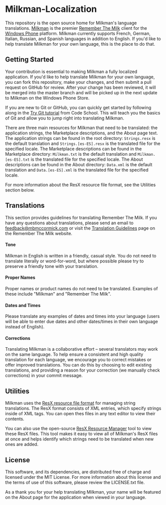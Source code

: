 Milkman-Localization
====================

This repository is the open source home for Milkman's language translations. [Milkman](http://www.windowsphone.com/en-us/store/app/milkman/2d14a2ea-9445-4d46-b385-8b2e45f7f6d8) is the premier [Remember The Milk](http://www.rememberthemilk.com/) client for the [Windows Phone](http://www.windowsphone.com/) platform. Milkman currently supports French, German, Italian, Russian, and Spanish languages in addition to English. If you'd like to help translate Milkman for your own language, this is the place to do that.


Getting Started
---------------

Your contribution is essential to making Milkman a fully localized application. If you'd like to help translate Milkman for your own language, you can fork this repository, make your changes, and then submit a pull request on GitHub for review. After your change has been reviewed, it will be merged into the master branch and will be picked up in the next update to Milkman on the Windows Phone Store.

If you are new to Git or GitHub, you can quickly get started by following along in the [Try Git tutorial](http://try.github.io/) from Code School. This will teach you the basics of Git and allow you to jump right into translating Milkman.

There are three main resources for Milkman that need to be translated: the application strings, the Marketplace descriptions, and the About page text. The application strings can be found in the root directory: `Strings.resx` is the default translation and `Strings.[es-ES].resx` is the translated file for the specified locale. The Marketplace descriptions can be found in the Marketplace directory: `Milkman.txt` is the default translation and `Milkman.[es-ES].txt` is the translated file for the specified locale. The About descriptions can be found in the About directory: `Data.xml` is the default translation and `Data.[es-ES].xml` is the translated file for the specified locale.

For more information about the ResX resource file format, see the Utilities section below.


Translations
------------

This section provides guidelines for translating Remember The Milk. If you have any questions about translations, please send an email to feedback@mbmccormick.com or visit the [Translation Guidelines](https://www.rememberthemilk.com/services/translate/guidelines.rtm) page on the Remember The Milk website.

#### Tone
Milkman in English is written in a friendly, casual style. You do not need to translate literally or word-for-word, but where possible please try to preserve a friendly tone with your translation.

#### Proper Names
Proper names or product names do not need to be translated. Examples of these include "Milkman" and "Remember The Milk".

#### Dates and Times
Please translate any examples of dates and times into your language (users will be able to enter due dates and other dates/times in their own language instead of English).

#### Corrections
Translating Milkman is a collaborative effort – several translators may work on the same language. To help ensure a consistent and high quality translation for each language, we encourage you to correct mistakes or offer improved translations. You can do this by choosing to edit existing translations, and providing a reason for your correction (we manually check corrections) in your commit message.


Utilities
---------

Milkman uses the [ResX resource file format](http://msdn.microsoft.com/en-us/library/ekyft91f(v=vs.90).aspx) for managing string translations. The ResX format consists of XML entries, which specify strings inside of XML tags. You can open thes files in any text editor to view their contents. 

You can also use the open-source [ResX Resource Manager](http://resxresourcemanager.codeplex.com) tool to view these ResX files. This tool makes it easy to view all of Milkman's ResX files at once and helps identify which strings need to be translated when new ones are added.


License
-------

This software, and its dependencies, are distributed free of charge and licensed under the MIT License. For more information about this license and the terms of use of this software, please review the LICENSE.txt file.

As a thank you for your help translating Milkman, your name will be featured on the About page for the application when viewed in your language.
